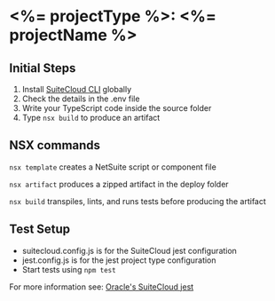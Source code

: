 # <%= projectType %>: <%= projectName %>

## Initial Steps

1) Install [SuiteCloud CLI](https://github.com/oracle/netsuite-suitecloud-sdk/tree/master/packages/node-cli) globally
2) Check the details in the .env file
3) Write your TypeScript code inside the source folder
4) Type `nsx build` to produce an artifact

## NSX commands

`nsx template` creates a NetSuite script or component file

`nsx artifact` produces a zipped artifact in the deploy folder

`nsx build` transpiles, lints, and runs tests before producing the artifact

## Test Setup

- suitecloud.config.js is for the SuiteCloud jest configuration
- jest.config.js is for the jest project type configuration
- Start tests using `npm test`

For more information
see: [Oracle's SuiteCloud jest](https://github.com/oracle/netsuite-suitecloud-sdk/tree/master/packages/unit-testing)